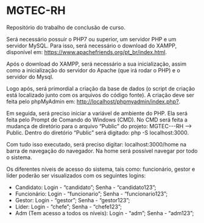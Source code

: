 # MGTEC-RH
Repositório do trabalho de conclusão de curso.

Será necessário possuir o PHP7 ou superior, um servidor PHP e um servidor MySQL. Para isso, será necessário o download do XAMPP, disponível em: <https://www.apachefriends.org/pt_br/index.html>. 

Após o download do XAMPP, será necessário a sua inicialização, assim como a inicialização do servidor do Apache (que irá rodar o PHP) e o servidor do Mysql.

Logo após, será primordial a criação da base de dados (o script de criação está localizado junto com os arquivos do código fonte). A criação deve ser feita pelo phpMyAdmin em: 
<http://localhost/phpmyadmin/index.php?>.

Em seguida, será preciso iniciar a variável de ambiente do PHP. Ela será feita pelo Prompt de Comando do Windows (CMD). No CMD será feita a mudança de diretório para o arquivo “Public” do projeto: MGTEC---RH --> Public. Dentro do diretório “Public” será digitado: php -S localhost:3000.

Com tudo isso executado, será preciso digitar: localhost:3000/home na barra de navegação do navegador. Na home será possível navegar por todo o sistema.

Os diferentes níveis de acesso do sistema, tais como: funcionário, gestor e líder poderão ser visualizados com os seguintes logins: 
- Candidato: Login - “candidato”; Senha - “candidato123”;
- Funcionário: Login - “funcionario”; Senha - “funcionario123”;
- Gestor: Login - “gestor”; Senha - “gestor123”;
- Líder: Login - “chefe”; Senha - “chefe123”;
- Adm (Tem acesso a todos os níveis): Login - “adm”; Senha - “adm123”;
